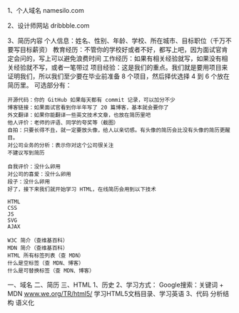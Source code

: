 1、个人域名
    namesilo.com 

2、设计师网站
    dribbble.com

3、简历内容
    个人信息：姓名、性别、年龄、学校、所在城市、目标职位（千万不要写目标薪资）
    教育经历：不管你的学校好或者不好，都写上吧，因为面试官肯定会问的，写上可以避免浪费时间
    工作经历：如果有相关经验就写，如果没有相关经验就不写，或者一笔带过
    项目经验：这是我们的重点。我们就是要用项目来证明我们，所以我们至少要在毕业前准备 8 个项目，然后择优选择 4 到 6 个放在简历里。
    可选部分有：

    开源代码：你的 GitHub 如果每天都有 commit 记录，可以加分不少
    博客链接：如果面试官看到你半年写了 20 篇博客，基本就会要你了
    外文翻译：如果你能翻译一些英文技术文章，也放在简历里吧
    他人评价：老师的评语、同学的夸奖等（截图）
    自拍：只要长得不丑，就一定要放头像，给人以亲切感。有头像的简历会比没有头像的简历更醒目。
    对公司业务的分析：表示你对这个公司很关注
    不建议写到简历

    自我评价：没什么卵用
    对公司的喜爱：没什么卵用
    段子：没什么卵用
    好了，接下来我们就开始学习 HTML，在线简历会用到以下技术

    HTML
    CSS
    JS
    SVG
    AJAX

    W3C 简介（查维基百科）
    MDN 简介（查维基百科）
    HTML 所有标签列表（查 MDN）
    什么是空标签（查 MDN、博客）
    什么是可替换标签（查 MDN、博客）




一、域名
二、简历
三、HTML
    1、历史
    2、学习方式：
        Google搜索：关键词 + MDN
        www.we.org/TR/html5/        学习HTML5文档目录、学习英语
    3、代码
        分析结构
            语义化
    
